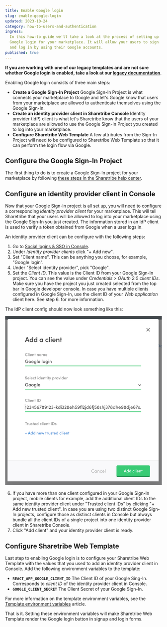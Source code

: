 ```yaml
---
title: Enable Google login
slug: enable-google-login
updated: 2023-10-24
category: how-to-users-and-authentication
ingress:
  In this how-to guide we'll take a look at the process of setting up
  Google login for your marketplace. It will allow your users to sign
  and log in by using their Google accounts.
published: true
---
```


**If you are working with one of our legacy templates and are not sure
whether Google login is enabled, take a look at our
[legacy documentation](/template/legacy-templates/).**

Enabling Google login consists of three main steps:

- **Create a Google Sign-In Project** Google Sign-In Project is what
  connects your marketplace to Google and let's Google know that users
  from your marketplace are allowed to authenticate themselves using the
  Google Sign-In.
- **Create an identity provider client in Sharetribe Console** Identity
  provider (IdP) client is what let's Sharetribe know that the users of
  your marketplace are allowed to use the Google Sign-In Project you
  created to log into your marketplace.
- **Configure Sharetribe Web Template** A few attributes from the
  Sign-In Project will need to be configured to Sharetribe Web Template
  so that it can perform the login flow via Google.

## Configure the Google Sign-In Project

The first thing to do is to create a Google Sign-In project for your
marketplace by following
[these steps in the Sharetribe help center](https://www.sharetribe.com/help/en/articles/9174430-how-to-enable-google-login#h_1e6314ef08).

## Configure an identity provider client in Console

Now that your Google Sign-In project is all set up, you will need to
configure a corresponding _identity provider client_ for your
marketplace. This will tell Sharetribe that your users will be allowed
to log into your marketplace using the Google Sign-In you just created.
The information stored in an IdP client is used to verify a token
obtained from Google when a user logs in.

An identity provider client can be configure with the following steps:

1. Go to
   [Social logins & SSO in Console](https://console.sharetribe.com/advanced/social-logins-and-sso).
2. Under _Identity provider clients_ click "+ Add new".
3. Set "Client name". This can be anything you choose, for example,
   "Google login".
4. Under "Select identity provider", pick "Google".
5. Set the _Client ID_. This value is the Client ID from your Google
   Sign-In project. You can see the value under _Credentials > OAuth 2.0
   client IDs_. Make sure you have the project you just created selected
   from the top bar in Google developer console. In case you have
   multiple clients configured in Google Sign-In, use the client ID of
   your _Web application_ client here. See step 6. for more information.

The IdP client config should now look something like this:

![Add Google identity provider client](add-google-idp-client.png 'Add Google identity provider client')

6. If you have more than one client configured in your Google Sign-In
   project, mobile clients for example, add the additional client IDs to
   the same identity provider client under "Trusted client IDs" by
   clicking "+ Add new trusted client". In case you are using two
   distinct Google Sign-In projects, configure those as distinct clients
   in Console but always bundle all the client IDs of a single project
   into one identity provider client in Sharetribe Console.
7. Click "Add client" and your identity provider client is ready.

## Configure Sharetribe Web Template

Last step to enabling Google login is to configure your Sharetribe Web
Template with the values that you used to add an identity provider
client in Console. Add the following environment variables to the
template:

- **`REACT_APP_GOOGLE_CLIENT_ID`** The Client ID of your Google Sing-In.
  Corresponds to _client ID_ of the identity provider client in Console.
- **`GOOGLE_CLIENT_SECRET`** The Client Secret of your Google Sign-In.

For more information on the template environment variables, see the
[Template environment variables](/template/template-env/) article.

That is it. Setting these environment variables will make Sharetribe Web
Template render the Google login button in signup and login forms.
